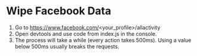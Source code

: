 # Wipe Facebook Data

1. Go to https://www.facebook.com/<your_profile>/allactivity
2. Open devtools and use code from index.js in the console.
3. The process will take a while (every action takes 500ms). Using a value below 500ms usually breaks the requests.
